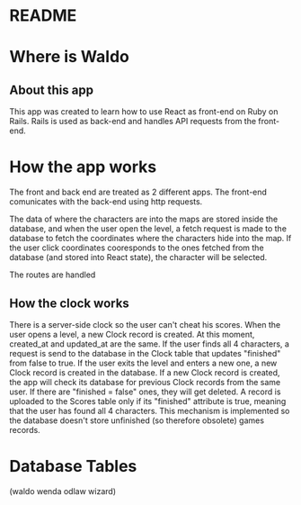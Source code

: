# README

# Where is Waldo

## About this app

This app was created to learn how to use React as front-end on Ruby on Rails. 
Rails is used as back-end and handles API requests from the front-end.

# How the app works

The front and back end are treated as 2 different apps.
The front-end comunicates with the back-end using http requests.

The data of where the characters are into the maps are stored inside the database, and when the user open the level, a fetch request is made to the database to fetch the coordinates where the characters hide into the map.
If the user click coordinates cooresponds to the ones fetched from the database (and stored into React state), the character will be selected.

The routes are handled 

## How the clock works
There is a server-side clock so the user can't cheat his scores. 
When the user opens a level, a new Clock record is created.
At this moment, created_at and updated_at are the same.
If the user finds all 4 characters, a request is send to the database in the Clock table that updates "finished" from false to true.
If the user exits the level and enters a new one, a new Clock record is created in the database.
If a new Clock record is created, the app will check its database for previous Clock records from the same user. If there are "finished = false" ones, they will get deleted.
A record is uploaded to the Scores table only if its "finished" attribute is true, meaning that the user has found all 4 characters.
This mechanism is implemented so the database doesn't store unfinished (so therefore obsolete) games records.

# Database Tables

(waldo wenda odlaw wizard)

